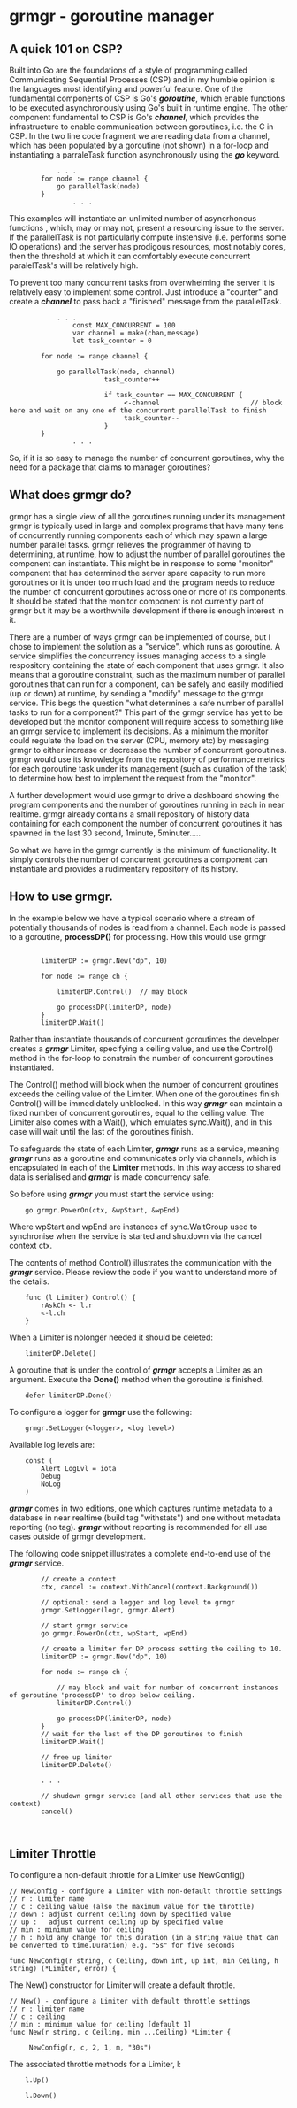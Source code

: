 # grmgr - goroutine manager

## A quick 101 on CSP?

Built into Go are the foundations of a style of programming called Communicating Sequential Processes (CSP) and in my humble opinion is the languages most identifying and powerful feature. One of the fundamental components of CSP is Go's **_goroutine_**, which enable functions to be executed asynchronously using Go's built in runtime engine. The other component fundamental to CSP is Go's **_channel_**, which provides the infrastructure to enable communication between goroutines, i.e. the C in  CSP. In the two line code fragment we are reading data from a channel, which has been populated by a goroutine (not shown) in a for-loop and instantiating a parraleTask function asynchronously using the **_go_** keyword. 

```
	        . . .
		for node := range channel {
			go parallelTask(node)
		}
                . . .
```

This examples will instantiate an unlimited number of asyncrhonous functions , which, may or may not, present a resourcing issue to the server. If the parallelTask is not particularly compute instensive (i.e. performs some IO operations) and the server has prodigous resources, most notably cores, then the threshold at which it can comfortably execute concurrent paralelTask's will be relatively high.

To prevent too many concurrent tasks from overwhelming the server it is relatively easy to implement some control. Just introduce a "counter" and create a  **_channel_** to pass back a "finished" message from the parallelTask.

```
	        . . .
                const MAX_CONCURRENT = 100
                var channel = make(chan,message)
                let task_counter = 0

		for node := range channel {

			go parallelTask(node, channel)
                        task_counter++

                        if task_counter == MAX_CONCURRENT {
                             <-channel                       // block here and wait on any one of the concurrent parallelTask to finish
                             task_counter--
                        }
		}
                . . .
```
So, if it is so easy to manage the number of concurrent goroutines, why the need for a package that claims to manager goroutines?

## What does grmgr do?

grmgr has a single view of all the goroutines running under its management. grmgr is typically used in large and complex programs that have many tens of concurrently running components each of which may spawn a large number parallel tasks. grmgr relieves the programmer of having to determining, at runtime, how to adjust the number of parallel goroutines the component can instantiate. This might be in response to some "monitor" component that has determined the server spare capacity to run more goroutines or it is under too much load and the program needs to reduce the number of concurrent goroutines across one or more of its components. It should be stated that the monitor component is not currently part of grmgr but it may be a worthwhile development if there is enough interest in it.

There are a number of ways grmgr can be implemented of course, but I chose to implement the solution as a "service", which runs as goroutine. A service simplifies the concurrency issues managing access to a single respository containing the state of each component that uses grmgr. It also means that a goroutine constraint, such as the maximum number of parallel goroutines that can run for a component, can be safely and easily modified (up or down) at runtime, by sending a "modify" message to the grmgr service. This  begs the question "what determines a safe number of parallel tasks to run for a component?" This part of the grmgr service has yet to be developed but the monitor component will require access to something like an grmgr service to implement its decisions. As a minimum the monitor could regulate the load on the server (CPU, memory etc) by messaging grmgr to either increase or decresase the number of concurrent goroutines. grmgr would use its knowledge from the repository of performance metrics for each goroutine task under its management (such as duration of the task) to determine how best to implement the request from the "monitor".

A further development would use grmgr to drive a dashboard showing the program components and the number of goroutines running in each in near realtime. grmgr already contains a small repository of history data containing for each component the number of concurrent goroutines it has spawned in the last 30 second, 1minute, 5minuter..... 

So what we have in the grmgr currently is the minimum of functionality. It simply controls the number of concurrent goroutines a component can instantiate and provides a rudimentary repository of its history.

## How to use grmgr.

In the example below we have a typical scenario where a stream of potentially thousands of nodes is read from a channel. Each node is passed to a goroutine, __processDP()__ for processing. How this would use grmgr
```

		limiterDP := grmgr.New("dp", 10)
		
		for node := range ch {
	
			limiterDP.Control()  // may block
			
			go processDP(limiterDP, node)
		}
		limiterDP.Wait()
```
Rather than instantiate thousands of concurrent goroutintes the developer creates a **_grmgr_** Limiter, specifying a ceiling value, and use the Control() method in the for-loop to constrain the number of concurrent goroutines instantiated.

The Control() method will block when the number of concurrent groutines exceeds the ceiling value of the Limiter. When one of the goroutines finish Control() will be immedidately unblocked.
In this way **_grmgr_** can maintain a fixed number of concurrent goroutines, equal to the ceiling value. The Limiter also comes with a Wait(), which emulates sync.Wait(), and in this case will wait until the last of the goroutines finish.

To safeguards the state of each Limiter, **_grmgr_** runs as a service, meaning  **_grmgr_** runs as a goroutine and communicates only via channels, which is encapsulated in each of the __Limiter__ methods. In this way access to shared data is serialised and **_grmgr_** is made concurrency safe.

So before using  **_grmgr_**  you must start the service using:

```
 	go grmgr.PowerOn(ctx, &wpStart, &wpEnd) 
```

Where wpStart and wpEnd are instances of sync.WaitGroup used to synchronise when the service is started and shutdown via the cancel context ctx.

The contents of method Control() illustrates the communication with the **_grmgr_** service. Please review the code if you want to understand more of the details.

```
	func (l Limiter) Control() {
		rAskCh <- l.r
		<-l.ch
	}
```
 
When a Limiter is nolonger needed it should be deleted:

```
	limiterDP.Delete()
```

A goroutine that is under the control of **_grmgr_** accepts a Limiter as an argument. Execute the __Done()__ method when the goroutine is finished.

```
	defer limiterDP.Done()
```

To configure a logger for __grmgr__ use the following:
```
	grmgr.SetLogger(<logger>, <log level>) 
```
Available log levels are:
```
	const (
		Alert LogLvl = iota
		Debug
		NoLog
	)
```

 **_grmgr_** comes in two editions, one which captures runtime metadata to a database in near realtime (build tag "withstats") and one without metadata reporting (no tag).
 **_grmgr_** without reporting is recommended for all use cases outside of grmgr development.

The following code snippet illustrates a complete end-to-end use of the **_grmgr_** service.

```
		// create a context
		ctx, cancel := context.WithCancel(context.Background())
		
		// optional: send a logger and log level to grmgr 
		grmgr.SetLogger(logr, grmgr.Alert)
		
		// start grmgr service
		go grmgr.PowerOn(ctx, wpStart, wpEnd) 
		
		// create a limiter for DP process setting the ceiling to 10.
		limiterDP := grmgr.New("dp", 10)
		
		for node := range ch {
			
			// may block and wait for number of concurrent instances of goroutine 'processDP' to drop below ceiling.
			limiterDP.Control()
			
			go processDP(limiterDP, node)
		}
		// wait for the last of the DP goroutines to finish
		limiterDP.Wait()
		
		// free up limiter
		limiterDP.Delete()
		
		. . .
		
		// shudown grmgr service (and all other services that use the context)
		cancel()
		
		
```

## Limiter Throttle

To configure a non-default throttle for a Limiter use NewConfig()
```
// NewConfig - configure a Limiter with non-default throttle settings
// r : limiter name
// c : ceiling value (also the maximum value for the throttle)
// down : adjust current ceiling down by specified value
// up :   adjust current ceiling up by specified value
// min : minimum value for ceiling
// h : hold any change for this duration (in a string value that can be converted to time.Duration) e.g. "5s" for five seconds

func NewConfig(r string, c Ceiling, down int, up int, min Ceiling, h string) (*Limiter, error) {

```
The New() constructor for Limiter will create a default throttle.
```
// New() - configure a Limiter with default throttle settings
// r : limiter name
// c : ceiling 
// min : minimum value for ceiling [default 1]
func New(r string, c Ceiling, min ...Ceiling) *Limiter {

	 NewConfig(r, c, 2, 1, m, "30s")
```
The associated throttle methods for a Limiter, l:
```
	l.Up()

	l.Down()
```
